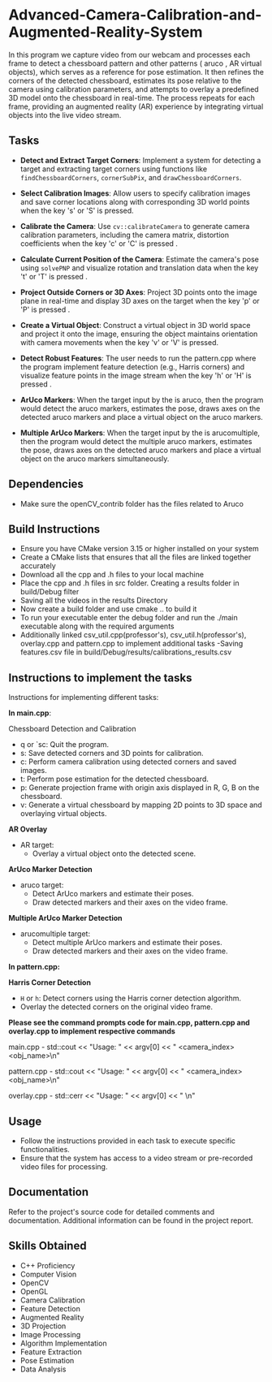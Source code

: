 # Advanced-Camera-Calibration-and-Augmented-Reality-System

In this program we capture video from our webcam and processes each frame to detect a chessboard pattern and other patterns (  aruco , AR virtual objects), which serves as a reference for pose estimation. It then refines the corners of the detected chessboard, estimates its pose relative to the camera using calibration parameters, and attempts to overlay a predefined 3D model onto the chessboard in real-time. The process repeats for each frame, providing an augmented reality (AR) experience by integrating virtual objects into the live video stream.


## Tasks

- **Detect and Extract Target Corners**: Implement a system for detecting a target and extracting target corners using functions like `findChessboardCorners`, `cornerSubPix`, and `drawChessboardCorners`.

- **Select Calibration Images**: Allow users to specify calibration images and save corner locations along with corresponding 3D world points when the key 's' or 'S' is pressed.

- **Calibrate the Camera**: Use `cv::calibrateCamera` to generate camera calibration parameters, including the camera matrix, distortion coefficients when the key 'c' or 'C' is pressed .

- **Calculate Current Position of the Camera**: Estimate the camera's pose using `solvePNP` and visualize rotation and translation data when the key 't' or 'T' is pressed .

- **Project Outside Corners or 3D Axes**: Project 3D points onto the image plane in real-time and display 3D axes on the target when the key 'p' or 'P' is pressed .

- **Create a Virtual Object**: Construct a virtual object in 3D world space and project it onto the image, ensuring the object maintains orientation with camera movements when the key 'v' or 'V' is pressed.

- **Detect Robust Features**: The user needs to run the pattern.cpp where the program implement feature detection (e.g., Harris corners) and visualize feature points in the image stream when the key 'h' or 'H' is pressed .
- **ArUco Markers**: When the target input by the is aruco, then the program would detect the aruco markers, estimates the pose, draws axes on the detected aruco markers and place a virtual object on the aruco markers.
-  **Multiple ArUco Markers**: When the target input by the is arucomultiple, then the program would detect the multiple aruco markers, estimates the pose, draws axes on the detected aruco markers and place a virtual object on the aruco markers simultaneously.

## Dependencies

- Make sure the openCV_contrib folder has the files related to Aruco
  
## Build Instructions

- Ensure you have CMake version 3.15 or higher installed on your system
- Create a CMake lists that ensures that all the files are linked together accurately 
- Download all the cpp and .h files to your local machine
- Place the cpp and .h files in src folder. Creating a results folder in build/Debug filter
- Saving all the videos in the results Directory
- Now create a build folder and use cmake .. to build it
- To run your executable enter the debug folder and run the ./main executable along with the required arguments
- Additionally linked csv_util.cpp(professor's), csv_util.h(professor's), overlay.cpp and pattern.cpp to implement additional tasks
-Saving features.csv file in build/Debug/results/calibrations_results.csv

## Instructions to implement the tasks

Instructions for implementing different tasks:

**In main.cpp**:

Chessboard Detection and Calibration

- q or `sc: Quit the program.
- s: Save detected corners and 3D points for calibration.
- c: Perform camera calibration using detected corners and saved images.
- t: Perform pose estimation for the detected chessboard.
- p: Generate projection frame with origin axis displayed in R, G, B on the chessboard.
- v: Generate a virtual chessboard by mapping 2D points to 3D space and overlaying virtual objects.

**AR Overlay**
- AR target:
  - Overlay a virtual object onto the detected scene.


**ArUco Marker Detection**
- aruco target:
  - Detect ArUco markers and estimate their poses.
  - Draw detected markers and their axes on the video frame.
  
**Multiple ArUco Marker Detection**
- arucomultiple target:
  - Detect multiple ArUco markers and estimate their poses.
  - Draw detected markers and their axes on the video frame.

**In pattern.cpp:**

**Harris Corner Detection**
- `H` or `h`: Detect corners using the Harris corner detection algorithm.
- Overlay the detected corners on the original video frame.


**Please see the command prompts code for main.cpp, pattern.cpp and overlay.cpp to implement respective commands**

main.cpp - std::cout << "Usage: " << argv[0] << " <camera_index> <target> <obj_name>\n"

pattern.cpp - std::cout << "Usage: " << argv[0] << " <camera_index> <target> <obj_name>\n"

overlay.cpp - std::cerr << "Usage: " << argv[0] << " <CameraIndex> <ObjModelPath>\n"

## Usage

- Follow the instructions provided in each task to execute specific functionalities.
- Ensure that the system has access to a video stream or pre-recorded video files for processing.

## Documentation

Refer to the project's source code for detailed comments and documentation. Additional information can be found in the project report.


## Skills Obtained

- C++ Proficiency
- Computer Vision
- OpenCV
- OpenGL
- Camera Calibration
- Feature Detection
- Augmented Reality
- 3D Projection
- Image Processing
- Algorithm Implementation
- Feature Extraction
- Pose Estimation
- Data Analysis


